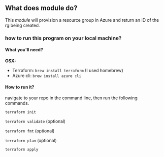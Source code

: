 ## What does module do?
  
This *module* will provision a resource group in Azure and return an ID of the rg being created.

### how to run this program on your local machine?

#### What you'll need?
**OSX:**
- Terraform: `brew install terraform` (I used homebrew)
- Azure cli: `brew install azure cli`

#### How to run it?

navigate to your repo in the command line, then run the following commands.

`terraform init` 

`terraform validate` (optional)
 
`terraform fmt` (optional)
 
`terraform plan` (optional)

`terraform apply`


